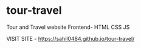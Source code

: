 # tour-travel
Tour and Travel website 
Frontend-
HTML
CSS
JS


VISIT SITE - https://sahil0484.github.io/tour-travel/
